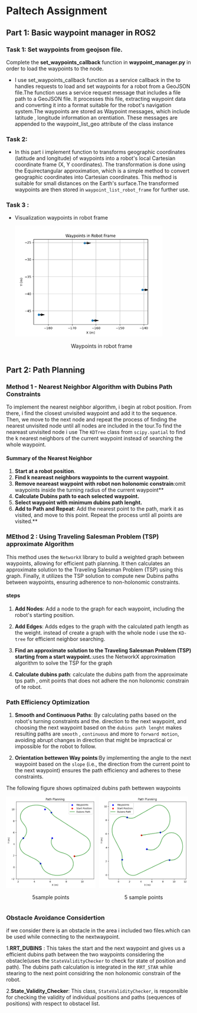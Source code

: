 # Paltech Assignment

## Part 1: Basic waypoint manager in ROS2

### Task 1: Set waypoints from geojson file.
Complete the **set_waypoints_callback** function in **waypoint_manager.py** in order to load the waypoints to the node.
 - I use set_waypoints_callback function as a service callback in the to handles requests to load and set waypoints for a robot from a GeoJSON file.The function uses a service request message that includes a file path to a GeoJSON file. It processes this file, extracting waypoint data and converting it into a format suitable for the robot's navigation system.The waypoints are stored as Waypoint messages, which include latitude , longitude information an orentiation. These messages are appended to the waypoint_list_geo attribute of the class instance

### Task 2: 

- In this part i implement function to  transforms geographic coordinates (latitude and longitude) of waypoints into a robot's local Cartesian coordinate frame (X, Y coordinates).
The transformation is done using the Equirectangular approximation, which is a simple method to convert geographic coordinates into Cartesian coordinates. This method is suitable for small distances on the Earth's surface.The transformed waypoints are then stored in `waypoint_list_robot_frame` for further use.

### Task 3 : 
- Visualization waypoints in robot frame 

    <div style="display: flex; justify-content: center;">
      <div style="flex: 1; margin-right: 10px;">
          <img src="./paltech_assignment/imgs/waypoints.png" alt="Figure 1" width="400"/>
          <p style="text-align: center;">Waypoints in robot frame</p>
      </div>
    </div>

## Part 2: Path Planning 
### Method 1 - Nearest Neighbor Algorithm with Dubins Path Constraints
To implement the nearest neighbor algorithm, i begin at robot position. From there, i find the closest unvisited waypoint and add it to the sequence. Then, we move to the next node and repeat the process of finding the nearest unvisited node until all nodes are included in the tour.To find the neareast unvisited node i use The `KDTree` class from `scipy.spatial` to find the k nearest neighbors of the current waypoint instead of searching the whole waypoint.

#### Summary of the Nearest Neighbor 

  1. **Start at a robot position**.
  2. **Find k neareast neighbors waypoints  to the current waypoint**.
  3. **Remove neareast waypoint with robot non holonomic constrain**:omit waypoints inside the turning radius  of the current waypoint** 
  4. **Calculate Dubins path to each selected waypoint.** 
  5. **Select waypoint with minimum dubins  path lenght.**
  6. **Add to Path and Repeat**: Add the nearest point to the path, mark it as visited, and move to this point. Repeat the process until all points are visited.**


### MEthod 2 : Using Traveling Salesman Problem (TSP) approximate Algorithm
This method uses the `NetworkX` library to build a weighted graph between waypoints, allowing for efficient path planning. It then calculates an approximate solution to the Traveling Salesman Problem (TSP) using this graph. Finally, it utilizes the TSP solution to compute new Dubins paths between waypoints, ensuring adherence to non-holonomic constraints.

#### steps
 
  1. **Add Nodes**: Add a node to the graph for each waypoint, including the robot's starting position. 

  2. **Add Edges**: Adds edges to the graph with the calculated path length as the weight. instead of create a graph with the whole node i use the `KD-tree` for efficient neighbor searching.

  3. **Find an approximate solution to the Traveling Salesman Problem (TSP) starting from a start waypoint.**:uses the NetworkX approximation algorithm to solve the TSP for the graph 
  
  4. **Calculate dubins path**: calculate the dubins path from the approximate tps path , omit points that does not adhere the non holonomic constrain of te robot. 

### Path Efficiency Optimization 

  1. **Smooth and Continuous Paths**: By calculating paths based on the robot's turning constraints and the. direction to the next waypoint, and choosing the next waypoint based on the `dubins path lenght` makes resulting paths are `smooth` , `continuous` and more to `forward motion`, avoiding abrupt changes in direction that might be impractical or impossible for the robot to follow.

  2. **Orientation bettewen Way points**:By implementing the angle to the next waypoint based on the `slope` (i.e., the direction from the current point to the next waypoint)  ensures the path efficiency and adheres to these constraints.
  
  The following figure shows optimaized dubins path bettewen waypoints

  <div style="display: flex; justify-content: center;">
    <div style="flex: 1; margin-right: 10px;">
        <img src="./paltech_assignment/imgs/output5.png" alt="Figure 2" width="250"/>
        <p style="text-align: center;"> 5sample points </p>
    </div>
    <div style="flex: 1; margin-right: 10px;">
        <img src="./paltech_assignment/imgs/output4.png" alt="Figure 2" width="250"/>
        <p style="text-align: center;"> 5 sample points </p>
    </div>
 
</div>

### Obstacle Avoidance Considertion 
   if we consider there is an obstacle in the area i included two files.which can be used  while connecting to the nextwaypoint.

   1.**RRT_DUBINS** : This takes the start and the next waypoint and gives us a efficient dubins path between the two waypoints considering the obstacle(uses the `StateValidityChecker` to check for state of position and path). The dubins path calculation is integrated in the `RRT_STAR` while stearing to the next point considring the non holonomic constrain of the robot.

   2.**State_Validity_Checker**: This class, `StateValidityChecker`, is responsible for checking the validity of individual positions and paths (sequences of positions) with respect to obstacel list.


